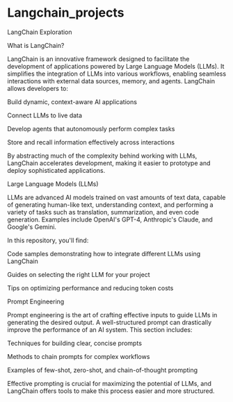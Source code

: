 # Langchain_projects 
LangChain Exploration


What is LangChain?

LangChain is an innovative framework designed to facilitate the development of applications powered by Large Language Models (LLMs). It simplifies the integration of LLMs into various workflows, enabling seamless interactions with external data sources, memory, and agents. LangChain allows developers to:

Build dynamic, context-aware AI applications

Connect LLMs to live data

Develop agents that autonomously perform complex tasks

Store and recall information effectively across interactions

By abstracting much of the complexity behind working with LLMs, LangChain accelerates development, making it easier to prototype and deploy sophisticated applications.

Large Language Models (LLMs)

LLMs are advanced AI models trained on vast amounts of text data, capable of generating human-like text, understanding context, and performing a variety of tasks such as translation, summarization, and even code generation. Examples include OpenAI's GPT-4, Anthropic's Claude, and Google's Gemini.

In this repository, you'll find:

Code samples demonstrating how to integrate different LLMs using LangChain

Guides on selecting the right LLM for your project

Tips on optimizing performance and reducing token costs

Prompt Engineering

Prompt engineering is the art of crafting effective inputs to guide LLMs in generating the desired output. A well-structured prompt can drastically improve the performance of an AI system. This section includes:

Techniques for building clear, concise prompts

Methods to chain prompts for complex workflows

Examples of few-shot, zero-shot, and chain-of-thought prompting

Effective prompting is crucial for maximizing the potential of LLMs, and LangChain offers tools to make this process easier and more structured.
